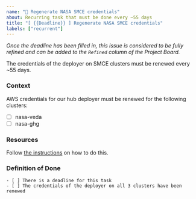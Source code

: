```yaml
---
name: "🔐 Regenerate NASA SMCE credentials"
about: Recurring task that must be done every ~55 days
title: "[ {{Deadline}} ] Regenerate NASA SMCE credentials"
labels: ["recurrent"]
---
```


_Once the deadline has been filled in, this issue is considered to be fully refined and can be added to the `Refined` column of the Project Board._

The credentials of the deployer on SMCE clusters must be renewed every ~55 days.

### Context
AWS credentials for our hub deployer must be renewed for the following clusters:
- [ ] nasa-veda
- [ ] nasa-ghg

### Resources
Follow [the instructions](https://infrastructure.2i2c.org/howto/regenerate-smce-creds/#regenerate-credentials-for-the-deployer) on how to do this.

### Definition of Done
```[tasklist]
- [ ] There is a deadline for this task
- [ ] The credentials of the deployer on all 3 clusters have been renewed
```